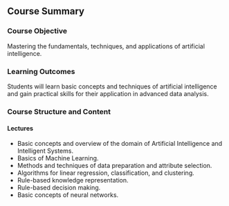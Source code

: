 ## Course Summary

### Course Objective
Mastering the fundamentals, techniques, and applications of artificial intelligence.

### Learning Outcomes
Students will learn basic concepts and techniques of artificial intelligence and gain practical skills for their application in advanced data analysis.

### Course Structure and Content

#### Lectures
- Basic concepts and overview of the domain of Artificial Intelligence and Intelligent Systems.
- Basics of Machine Learning.
- Methods and techniques of data preparation and attribute selection.
- Algorithms for linear regression, classification, and clustering.
- Rule-based knowledge representation.
- Rule-based decision making.
- Basic concepts of neural networks.
